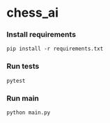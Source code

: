 # chess_ai

### Install requirements
```
pip install -r requirements.txt
```

### Run tests
```
pytest
```

### Run main
```
python main.py
```


